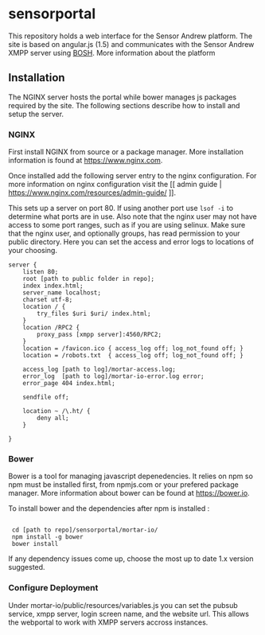 # sensorportal
This repository holds a web interface for the Sensor Andrew platform. 
The site is based on angular.js (1.5) and communicates with the Sensor Andrew
XMPP server using [BOSH](http://xmpp.org/extensions/xep-0124.html). More information about the platform 

## Installation

The NGINX server hosts the portal while bower manages js packages required by the site.
The following sections describe how to install and setup the server.

### NGINX

First install 
NGINX from source or a package manager. More installation information is found
at https://www.nginx.com. 

Once installed add the following server entry to the nginx configuration. For more information on 
nginx configuration visit the [[ admin guide | https://www.nginx.com/resources/admin-guide/ ]]. 

This sets up a server on port 80. If using another port use `lsof -i` to determine what ports are in use.
Also note that the nginx user may not have access to some port ranges, such as if you are using selinux.
Make sure that the nginx user, and optionally groups, has read permission to your public directory.
Here you can set the access and error logs to locations of your choosing. 

```
server {
    listen 80;
    root [path to public folder in repo];
    index index.html;
    server_name localhost;
    charset utf-8;
    location / {
        try_files $uri $uri/ index.html;
    }
    location /RPC2 {
        proxy_pass [xmpp server]:4560/RPC2;
    }
    location = /favicon.ico { access_log off; log_not_found off; }
    location = /robots.txt  { access_log off; log_not_found off; }

    access_log [path to log]/mortar-access.log;
    error_log  [path to log]/mortar-io-error.log error;
    error_page 404 index.html;
    
    sendfile off;

    location ~ /\.ht/ {
        deny all;
    }
    
}
```


### Bower

Bower is a tool for managing javascript depenedencies. It relies on npm so npm must be installed first, 
from npmjs.com or your prefered package manager. More information about bower can be found at https://bower.io. 

To install bower and the dependencies after npm is installed : 

```

 cd [path to repo]/sensorportal/mortar-io/
 npm install -g bower
 bower install 
```

If any dependency issues come up, choose the most up to date 1.x version suggested. 

### Configure Deployment

Under mortar-io/public/resources/variables.js you can set the pubsub service, xmpp server, login screen name, and the website url.
This allows the webportal to work with XMPP servers accross instances. 
